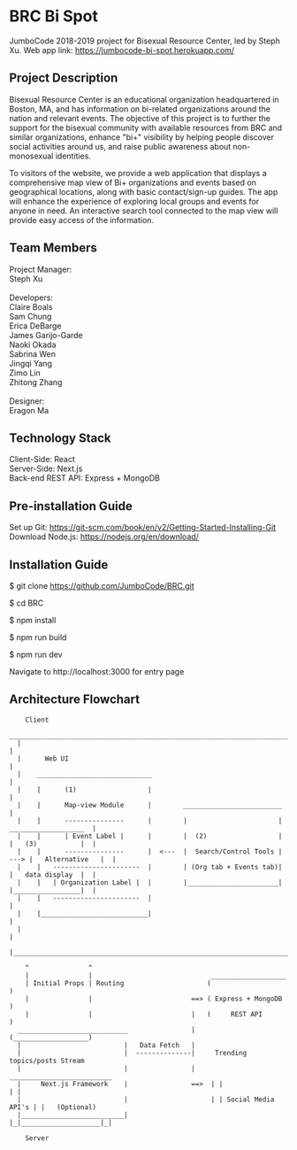 # BRC Bi Spot
JumboCode 2018-2019 project for Bisexual Resource Center, led by Steph Xu.
Web app link: https://jumbocode-bi-spot.herokuapp.com/

## Project Description
Bisexual Resource Center is an educational organization headquartered in Boston, MA, and has information on bi-related organizations around the nation and relevant events. The objective of this project is to further the support for the bisexual community with available resources from BRC and similar organizations, enhance "bi+" visibility by helping people discover social activities around us, and raise public awareness about non-monosexual identities. 

To visitors of the website, we provide a web application that displays a comprehensive map view of Bi+ organizations and events based on geographical locations, along with basic contact/sign-up guides. The app will enhance the experience of exploring local groups and events for anyone in need. An interactive search tool connected to the map view will provide easy access of the information.

## Team Members
Project Manager:<br />
Steph Xu<br />
<br />
Developers:<br />
Claire Boals<br />
Sam Chung<br />
Erica DeBarge<br />
James Garijo-Garde<br />
Naoki Okada<br />
Sabrina Wen<br />
Jingqi Yang<br />
Zimo Lin<br />
Zhitong Zhang<br />
<br />
Designer:<br />
Eragon Ma<br />

## Technology Stack 
Client-Side: React <br />
Server-Side: Next.js <br />
Back-end REST API: Express + MongoDB <br />

## Pre-installation Guide
Set up Git: https://git-scm.com/book/en/v2/Getting-Started-Installing-Git <br />
Download Node.js: https://nodejs.org/en/download/

## Installation Guide
$ git clone https://github.com/JumboCode/BRC.git

$ cd BRC

$ npm install

$ npm run build

$ npm run dev

Navigate to http://localhost:3000 for entry page

## Architecture Flowchart
        
        Client
      _______________________________________________________________________________________________
      |                                                                                             |
      |      Web UI                                                                                 |
      |    _____________________________                                                            |
      |    |      (1)                  |                                                            |
      |    |      Map-view Module      |        _________________________                           |                         
      |    |      ---------------      |        |                       |      ___________________  |
      |    |      | Event Label |      |        |  (2)                  |      |   (3)           |  |
      |    |      ---------------      |  <---  |  Search/Control Tools | ---> |   Alternative   |  |       
      |    |   ----------------------  |        | (Org tab + Events tab)|      |   data display  |  |
      |    |   | Organization Label |  |        |_______________________|      |_________________|  |
      |    |   ----------------------  |                                                            |
      |    |___________________________|                                                            |
      |                                                                                             |
      |_____________________________________________________________________________________________|

        ^               ^                              
        |               |                              ___________________
        | Initial Props | Routing                     (                   )
        |               |                         ==> ( Express + MongoDB )
        |               |                         |   (     REST API      )
      ____________________________                |   (___________________)              
      |                          |   Data Fetch   |                 
      |                          |  --------------|     Trending topics/posts Stream
      |                          |                |    __________________________
      |     Next.js Framework    |                ==>  | |                    | | 
      |                          |                     | | Social Media API's | |   (Optional)
      |__________________________|                     |_|____________________|_|
      
        Server

